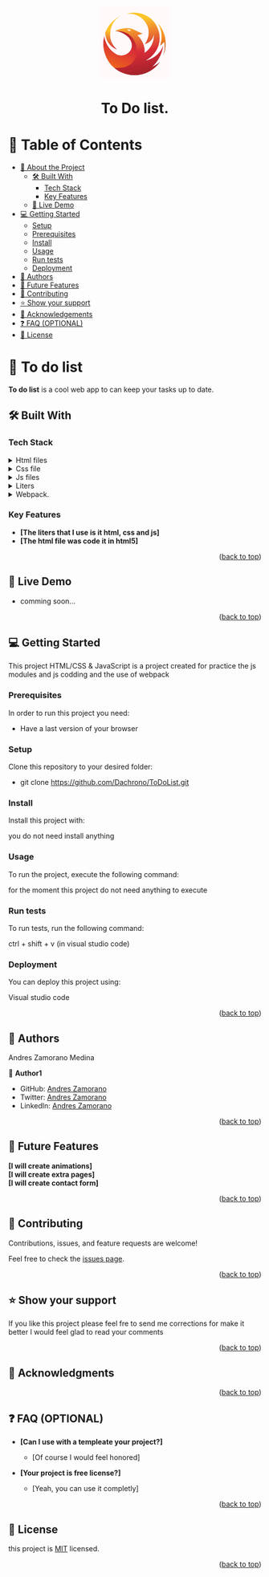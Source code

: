 <a name="readme-top"></a>

<div align="center">
  <img src="./src/pics/logo.png" alt="logo" width="140"  height="auto" />
  <br/>

  <h1><b>To Do list.</b></h1>

</div>

<!-- TABLE OF CONTENTS -->

# 📗 Table of Contents

- [📖 About the Project](#about-project)
  - [🛠 Built With](#built-with)
    - [Tech Stack](#tech-stack)
    - [Key Features](#key-features)
  - [🚀 Live Demo](#live-demo)
- [💻 Getting Started](#getting-started)
  - [Setup](#setup)
  - [Prerequisites](#prerequisites)
  - [Install](#install)
  - [Usage](#usage)
  - [Run tests](#run-tests)
  - [Deployment](#deployment)
- [👥 Authors](#authors)
- [🔭 Future Features](#future-features)
- [🤝 Contributing](#contributing)
- [⭐️ Show your support](#support)
- [🙏 Acknowledgements](#acknowledgements)
- [❓ FAQ (OPTIONAL)](#faq)
- [📝 License](#license)

<!-- PROJECT DESCRIPTION -->

# 📖 To do list <a name="about-project"></a>

**To do list** is a cool web app to can keep your tasks up to date. 

## 🛠 Built With <a name="built-with"></a>

### Tech Stack <a name="tech-stack"></a>

<details>
  <summary>Html files</summary>
  <ul>
    <li>this files contends all html code, font, links, css links, js links</li>
  </ul>
</details>

<details>
<summary>Css file</summary>
  <ul>
    <li>this files help us to give the visual part to the html files content</li>
  </ul>
</details>

<details>
<summary>Js files</summary>
  <ul>
    <li>this file help us to use DOM into the html files and do funtions features</li>
  </ul>
</details>

<details>
  <summary>Liters</summary>
  <ul>
    <li>I use liters to help find error in the code </li>
  </ul>
</details>

<details>
  <summary>Webpack.</summary>
  <ul>
    <li>I use web pack in this project </li>
  </ul>
</details>

### Key Features <a name="key-features"></a>

- **[The liters that I use is it html, css and js]**
- **[The html file was code it in html5]**

<p align="right">(<a href="#readme-top">back to top</a>)</p>

## 🚀 Live Demo <a name="live-demo"></a>

- comming soon...

<p align="right">(<a href="#readme-top">back to top</a>)</p>

## 💻 Getting Started <a name="getting-started"></a>

This project HTML/CSS & JavaScript is a project created for practice the js modules and js codding and the use of webpack 

### Prerequisites

In order to run this project you need:

- Have a last version of your browser

### Setup

Clone this repository to your desired folder:

- git clone https://github.com/Dachrono/ToDoList.git


### Install

Install this project with:

you do not need install anything

### Usage

To run the project, execute the following command:

for the moment this project do not need anything to execute

### Run tests

To run tests, run the following command:

ctrl + shift + v (in visual studio code)

### Deployment

You can deploy this project using:

Visual studio code 

<p align="right">(<a href="#readme-top">back to top</a>)</p>

## 👥 Authors <a name="authors"></a>

Andres Zamorano Medina

👤 **Author1**

- GitHub: [Andres Zamorano](https://github.com/Dachrono)
- Twitter: [Andres Zamorano](https://twitter.com/Dachrono)
- LinkedIn: [Andres Zamorano](https://www.linkedin.com/in/andres-zamorano-785b77a1/)

<p align="right">(<a href="#readme-top">back to top</a>)</p>

## 🔭 Future Features <a name="future-features"></a>

**[I will create animations]**<br>
**[I will create extra pages]**<br>
**[I will create contact form]**

<p align="right">(<a href="#readme-top">back to top</a>)</p>

## 🤝 Contributing <a name="contributing"></a>

Contributions, issues, and feature requests are welcome!

Feel free to check the [issues page](../../issues/).

<p align="right">(<a href="#readme-top">back to top</a>)</p>

<!-- SUPPORT -->

## ⭐️ Show your support <a name="support"></a>

If you like this project please feel fre to send me corrections for make it better I would feel glad to read your comments  

<p align="right">(<a href="#readme-top">back to top</a>)</p>

<!-- ACKNOWLEDGEMENTS -->

## 🙏 Acknowledgments <a name="acknowledgements"></a>



<p align="right">(<a href="#readme-top">back to top</a>)</p>

<!-- FAQ (optional) -->

## ❓ FAQ (OPTIONAL) <a name="faq"></a>


- **[Can I use with a templeate your project?]**

  - [Of course I would feel honored]

- **[Your project is free license?]**

  - [Yeah, you can use it completly]

<p align="right">(<a href="#readme-top">back to top</a>)</p>

<!-- LICENSE -->

## 📝 License <a name="license"></a>

this project is [MIT](./LICENSE) licensed.

<p align="right">(<a href="#readme-top">back to top</a>)</p>